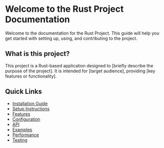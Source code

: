 # Welcome to the Rust Project Documentation

Welcome to the documentation for the Rust Project. This guide will help you get started with setting up, using, and contributing to the project.

## What is this project?

This project is a Rust-based application designed to [briefly describe the purpose of the project]. It is intended for [target audience], providing [key features or functionality].

## Quick Links
- [Installation Guide](installation.md)
- [Setup Instructions](setup.md)
- [Features](features.md)
- [Configuration](configuration.md)
- [API](api.md)
- [Examples](examples.md)
- [Performance](performance.md)
- [Testing](testing.md)
